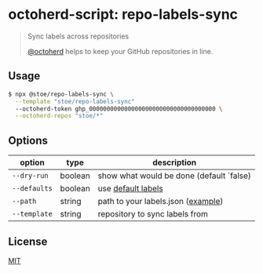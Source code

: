 # octoherd-script: repo-labels-sync

> Sync labels across repositories
>
> [@octoherd](https://github.com/octoherd/) helps to keep your GitHub repositories in line.

## Usage

```sh
$ npx @stoe/repo-labels-sync \
  --template "stoe/repo-labels-sync"
  --octoherd-token ghp_000000000000000000000000000000000000 \
  --octoherd-repos "stoe/*"
```

## Options

| option       | type    | description                                       |
| ------------ | ------- | ------------------------------------------------- |
| `--dry-run`  | boolean | show what would be done (default `false)          |
| `--defaults` | boolean | use [default labels](./labels.js)                 |
| `--path`     | string  | path to your labels.json ([example](labels.json)) |
| `--template` | string  | repository to sync labels from                    |

## License

[MIT](license)

